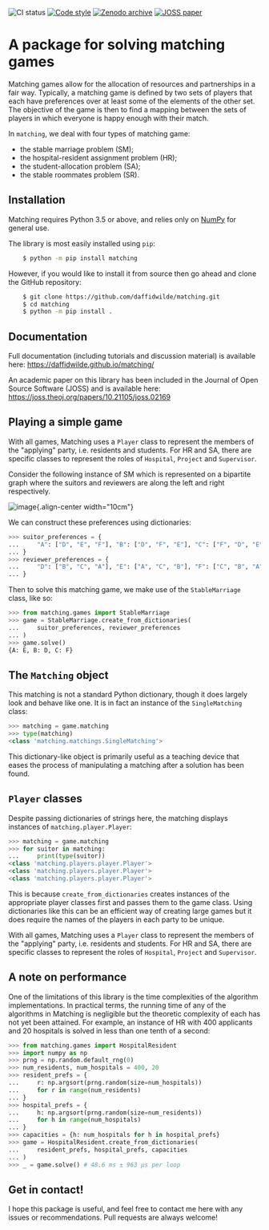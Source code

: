 ![CI status](https://github.com/daffidwilde/matching/actions/workflows/ci.yml/badge.svg?branch=main)
[![Code style](https://img.shields.io/badge/code%20style-black-black)](https://github.com/ambv/black)
[![Zenodo archive](https://zenodo.org/badge/DOI/10.5281/zenodo.2553125.svg)](https://doi.org/10.5281/zenodo.2553125)
[![JOSS paper](https://joss.theoj.org/papers/10.21105/joss.02169/status.svg)](https://doi.org/10.21105/joss.02169)


# A package for solving matching games

Matching games allow for the allocation of resources and partnerships in
a fair way. Typically, a matching game is defined by two sets of players
that each have preferences over at least some of the elements of the
other set. The objective of the game is then to find a mapping between
the sets of players in which everyone is happy enough with their match.

In `matching`, we deal with four types of matching game:

-   the stable marriage problem (SM);
-   the hospital-resident assignment problem (HR);
-   the student-allocation problem (SA);
-   the stable roommates problem (SR).

## Installation

Matching requires Python 3.5 or above, and relies only on
[NumPy](http://www.numpy.org/) for general use.

The library is most easily installed using `pip`:

```bash
    $ python -m pip install matching
```

However, if you would like to install it from source then go ahead and
clone the GitHub repository:

```bash
    $ git clone https://github.com/daffidwilde/matching.git
    $ cd matching
    $ python -m pip install .
```

## Documentation

Full documentation (including tutorials and discussion material) is
available here: <https://daffidwilde.github.io/matching/>

An academic paper on this library has been included in the Journal of
Open Source Software (JOSS) and is available here:
<https://joss.theoj.org/papers/10.21105/joss.02169>

## Playing a simple game

With all games, Matching uses a `Player` class to represent the members
of the "applying" party, i.e. residents and students. For HR and SA,
there are specific classes to represent the roles of `Hospital`,
`Project` and `Supervisor`.

Consider the following instance of SM which is represented on a
bipartite graph where the suitors and reviewers are along the left and
right respectively.

![image](./tex/stable_marriage.png){.align-center width="10cm"}

We can construct these preferences using dictionaries:

```python
>>> suitor_preferences = {
...     "A": ["D", "E", "F"], "B": ["D", "F", "E"], "C": ["F", "D", "E"]
... }
>>> reviewer_preferences = {
...     "D": ["B", "C", "A"], "E": ["A", "C", "B"], "F": ["C", "B", "A"]
... }

```

Then to solve this matching game, we make use of the `StableMarriage`
class, like so:


```python
>>> from matching.games import StableMarriage
>>> game = StableMarriage.create_from_dictionaries(
...     suitor_preferences, reviewer_preferences
... )
>>> game.solve()
{A: E, B: D, C: F}

```

## The `Matching` object

This matching is not a standard Python dictionary, though it does
largely look and behave like one. It is in fact an instance of the
`SingleMatching` class:

```python
>>> matching = game.matching
>>> type(matching)
<class 'matching.matchings.SingleMatching'>

```

This dictionary-like object is primarily useful as a teaching device
that eases the process of manipulating a matching after a solution has
been found.

## `Player` classes

Despite passing dictionaries of strings here, the matching displays
instances of `matching.player.Player`:

```python
>>> matching = game.matching
>>> for suitor in matching:
...     print(type(suitor))
<class 'matching.players.player.Player'>
<class 'matching.players.player.Player'>
<class 'matching.players.player.Player'>

```

This is because `create_from_dictionaries` creates instances of the
appropriate player classes first and passes them to the game class.
Using dictionaries like this can be an efficient way of creating large
games but it does require the names of the players in each party to be
unique.

With all games, Matching uses a `Player` class to represent the members
of the "applying" party, i.e. residents and students. For HR and SA,
there are specific classes to represent the roles of `Hospital`,
`Project` and `Supervisor`.

## A note on performance

One of the limitations of this library is the time complexities of the
algorithm implementations. In practical terms, the running time of any
of the algorithms in Matching is negligible but the theoretic complexity
of each has not yet been attained. For example, an instance of HR with
400 applicants and 20 hospitals is solved in less than one tenth of a
second:

```python
>>> from matching.games import HospitalResident
>>> import numpy as np
>>> prng = np.random.default_rng(0)
>>> num_residents, num_hospitals = 400, 20
>>> resident_prefs = {
...     r: np.argsort(prng.random(size=num_hospitals))
...     for r in range(num_residents)
... }
>>> hospital_prefs = {
...     h: np.argsort(prng.random(size=num_residents))
...     for h in range(num_hospitals)
... }
>>> capacities = {h: num_hospitals for h in hospital_prefs}
>>> game = HospitalResident.create_from_dictionaries(
...     resident_prefs, hospital_prefs, capacities
... )
>>> _ = game.solve() # 48.6 ms ± 963 µs per loop

```

## Get in contact!

I hope this package is useful, and feel free to contact me here with any
issues or recommendations. Pull requests are always welcome!

